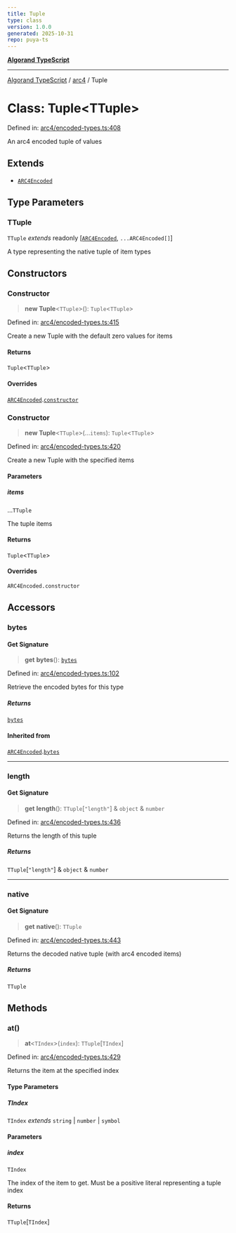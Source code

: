 ```yaml
---
title: Tuple
type: class
version: 1.0.0
generated: 2025-10-31
repo: puya-ts
---
```

[**Algorand TypeScript**](../../README.md)

***

[Algorand TypeScript](../../modules.md) / [arc4](../README.md) / Tuple

# Class: Tuple\<TTuple\>

Defined in: [arc4/encoded-types.ts:408](https://github.com/algorandfoundation/puya-ts/blob/main/packages/algo-ts/src/arc4/encoded-types.ts#L408)

An arc4 encoded tuple of values

## Extends

- [`ARC4Encoded`](ARC4Encoded.md)

## Type Parameters

### TTuple

`TTuple` *extends* readonly \[[`ARC4Encoded`](ARC4Encoded.md), `...ARC4Encoded[]`\]

A type representing the native tuple of item types

## Constructors

### Constructor

> **new Tuple**\<`TTuple`\>(): `Tuple`\<`TTuple`\>

Defined in: [arc4/encoded-types.ts:415](https://github.com/algorandfoundation/puya-ts/blob/main/packages/algo-ts/src/arc4/encoded-types.ts#L415)

Create a new Tuple with the default zero values for items

#### Returns

`Tuple`\<`TTuple`\>

#### Overrides

[`ARC4Encoded`](ARC4Encoded.md).[`constructor`](ARC4Encoded.md#constructor)

### Constructor

> **new Tuple**\<`TTuple`\>(...`items`): `Tuple`\<`TTuple`\>

Defined in: [arc4/encoded-types.ts:420](https://github.com/algorandfoundation/puya-ts/blob/main/packages/algo-ts/src/arc4/encoded-types.ts#L420)

Create a new Tuple with the specified items

#### Parameters

##### items

...`TTuple`

The tuple items

#### Returns

`Tuple`\<`TTuple`\>

#### Overrides

`ARC4Encoded.constructor`

## Accessors

### bytes

#### Get Signature

> **get** **bytes**(): [`bytes`](../../index/type-aliases/bytes.md)

Defined in: [arc4/encoded-types.ts:102](https://github.com/algorandfoundation/puya-ts/blob/main/packages/algo-ts/src/arc4/encoded-types.ts#L102)

Retrieve the encoded bytes for this type

##### Returns

[`bytes`](../../index/type-aliases/bytes.md)

#### Inherited from

[`ARC4Encoded`](ARC4Encoded.md).[`bytes`](ARC4Encoded.md#bytes)

***

### length

#### Get Signature

> **get** **length**(): `TTuple`\[`"length"`\] & `object` & `number`

Defined in: [arc4/encoded-types.ts:436](https://github.com/algorandfoundation/puya-ts/blob/main/packages/algo-ts/src/arc4/encoded-types.ts#L436)

Returns the length of this tuple

##### Returns

`TTuple`\[`"length"`\] & `object` & `number`

***

### native

#### Get Signature

> **get** **native**(): `TTuple`

Defined in: [arc4/encoded-types.ts:443](https://github.com/algorandfoundation/puya-ts/blob/main/packages/algo-ts/src/arc4/encoded-types.ts#L443)

Returns the decoded native tuple (with arc4 encoded items)

##### Returns

`TTuple`

## Methods

### at()

> **at**\<`TIndex`\>(`index`): `TTuple`\[`TIndex`\]

Defined in: [arc4/encoded-types.ts:429](https://github.com/algorandfoundation/puya-ts/blob/main/packages/algo-ts/src/arc4/encoded-types.ts#L429)

Returns the item at the specified index

#### Type Parameters

##### TIndex

`TIndex` *extends* `string` \| `number` \| `symbol`

#### Parameters

##### index

`TIndex`

The index of the item to get. Must be a positive literal representing a tuple index

#### Returns

`TTuple`\[`TIndex`\]
